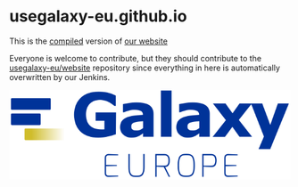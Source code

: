 # usegalaxy-eu.github.io

This is the [compiled](https://build.usegalaxy.eu/job/usegalaxy.eu/job/website/) version of
[our website](https://github.com/usegalaxy-eu/website)

Everyone is welcome to contribute, but they should contribute to the
[usegalaxy-eu/website](https://github.com/usegalaxy-eu/website) repository
since everything in here is automatically overwritten by our Jenkins.

![](./assets/media/galaxy-eu.svg)
